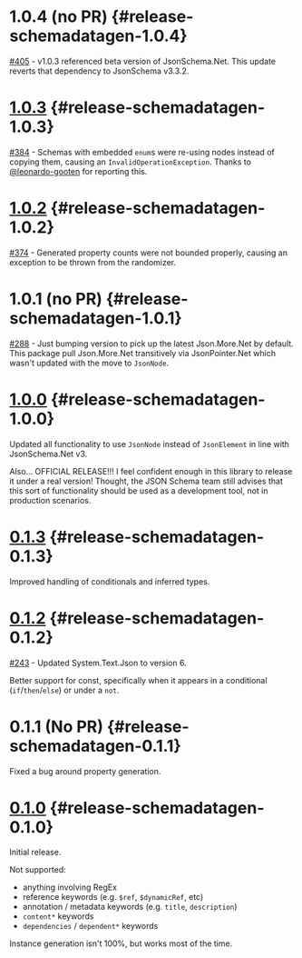 # 1.0.4 (no PR) {#release-schemadatagen-1.0.4}

[#405](https://github.com/gregsdennis/json-everything/issues/405) - v1.0.3 referenced beta version of JsonSchema.Net.  This update reverts that dependency to JsonSchema v3.3.2.

# [1.0.3](https://github.com/gregsdennis/json-everything/pull/386) {#release-schemadatagen-1.0.3}

[#384](https://github.com/gregsdennis/json-everything/issues/384) - Schemas with embedded `enum`s were re-using nodes instead of copying them, causing an `InvalidOperationException`.  Thanks to [@leonardo-gooten](https://github.com/leonardo-gooten) for reporting this.

# [1.0.2](https://github.com/gregsdennis/json-everything/pull/380) {#release-schemadatagen-1.0.2}

[#374](https://github.com/gregsdennis/json-everything/issues/374) - Generated property counts were not bounded properly, causing an exception to be thrown from the randomizer.

# 1.0.1 (no PR) {#release-schemadatagen-1.0.1}

[#288](https://github.com/gregsdennis/json-everything/issues/288) - Just bumping version to pick up the latest Json.More.Net by default.  This package pull Json.More.Net transitively via JsonPointer.Net which wasn't updated with the move to `JsonNode`.

# [1.0.0](https://github.com/gregsdennis/json-everything/pull/280) {#release-schemadatagen-1.0.0}

Updated all functionality to use `JsonNode` instead of `JsonElement` in line with JsonSchema.Net v3.

Also... OFFICIAL RELEASE!!!  I feel confident enough in this library to release it under a real version!  Thought, the JSON Schema team still advises that this sort of functionality should be used as a development tool, not in production scenarios.

# [0.1.3](https://github.com/gregsdennis/json-everything/pull/262) {#release-schemadatagen-0.1.3}

Improved handling of conditionals and inferred types.

# [0.1.2](https://github.com/gregsdennis/json-everything/pull/259) {#release-schemadatagen-0.1.2}

[#243](https://github.com/gregsdennis/json-everything/pull/243) - Updated System.Text.Json to version 6.

Better support for const, specifically when it appears in a conditional (`if`/`then`/`else`) or under a `not`.

# 0.1.1 (No PR) {#release-schemadatagen-0.1.1}

Fixed a bug around property generation.

# [0.1.0](https://github.com/gregsdennis/json-everything/pull/218) {#release-schemadatagen-0.1.0}

Initial release.

Not supported:

- anything involving RegEx
- reference keywords (e.g. `$ref`, `$dynamicRef`, etc)
- annotation / metadata keywords (e.g. `title`, `description`)
- `content*` keywords
- `dependencies` / `dependent*` keywords

Instance generation isn't 100%, but works most of the time.
